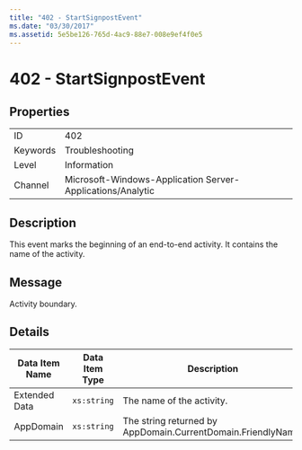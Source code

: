 ```yaml
---
title: "402 - StartSignpostEvent"
ms.date: "03/30/2017"
ms.assetid: 5e5be126-765d-4ac9-88e7-008e9ef4f0e5
---
```

# 402 - StartSignpostEvent
## Properties  


|||  
|-|-|  
|ID|402|  
|Keywords|Troubleshooting|  
|Level|Information|  
|Channel|Microsoft-Windows-Application Server-Applications/Analytic|  

## Description  
 This event marks the beginning of an end-to-end activity. It contains the name of the activity.  

## Message  
 Activity boundary.  

## Details  


| Data Item Name | Data Item Type |                         Description                          |
|----------------|----------------|--------------------------------------------------------------|
| Extended Data  |  `xs:string`   |                  The name of the activity.                   |
|   AppDomain    |  `xs:string`   | The string returned by AppDomain.CurrentDomain.FriendlyName. |

